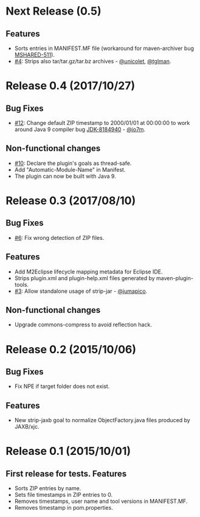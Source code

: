 Next Release (0.5)
==================
Features
--------
* Sorts entries in MANIFEST.MF file (workaround for maven-archiver bug [MSHARED-511](https://issues.apache.org/jira/browse/MSHARED-511)).
* [#4](https://github.com/Zlika/reproducible-build-maven-plugin/issues/4): Strips also tar/tar.gz/tar.bz archives - [@unicolet](https://github.com/unicolet), [@tglman](https://github.com/tglman).

Release 0.4 (2017/10/27)
===========
Bug Fixes
---------
* [#12](https://github.com/Zlika/reproducible-build-maven-plugin/issues/12): Change default ZIP timestamp to 2000/01/01 at 00:00:00 to work around Java 9 compiler bug [JDK-8184940](https://bugs.openjdk.java.net/browse/JDK-8184940) - [@io7m](https://github.com/io7m).

Non-functional changes
----------------------
* [#10](https://github.com/Zlika/reproducible-build-maven-plugin/issues/10): Declare the plugin's goals as thread-safe.
* Add "Automatic-Module-Name" in Manifest.
* The plugin can now be built with Java 9.

Release 0.3 (2017/08/10)
===========
Bug Fixes
---------
* [#6](https://github.com/Zlika/reproducible-build-maven-plugin/issues/6): Fix wrong detection of ZIP files.

Features
--------
* Add M2Eclipse lifecycle mapping metadata for Eclipse IDE.
* Strips plugin.xml and plugin-help.xml files generated by maven-plugin-tools.
* [#3](https://github.com/Zlika/reproducible-build-maven-plugin/pull/3): Allow standalone usage of strip-jar - [@jumapico](https://github.com/jumapico).

Non-functional changes
----------------------
* Upgrade commons-compress to avoid reflection hack.

Release 0.2 (2015/10/06)
===========
Bug Fixes
---------
* Fix NPE if target folder does not exist.

Features
--------
* New strip-jaxb goal to normalize ObjectFactory.java files produced by JAXB/xjc.

Release 0.1 (2015/10/01)
===========
First release for tests.
Features
--------
* Sorts ZIP entries by name.
* Sets file timestamps in ZIP entries to 0.
* Removes timestamps, user name and tool versions in MANIFEST.MF.
* Removes timestamp in pom.properties.
